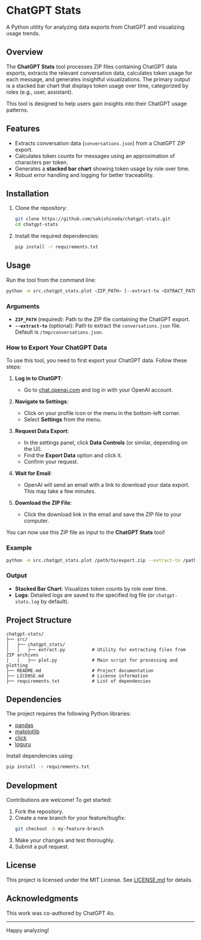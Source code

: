 
# ChatGPT Stats

A Python utility for analyzing data exports from ChatGPT and visualizing  usage trends.

## Overview

The **ChatGPT Stats** tool processes ZIP files containing ChatGPT data exports, extracts 
the relevant conversation data, calculates token usage for each message, and generates 
insightful visualizations. The primary output is a stacked bar chart that displays token usage 
over time, categorized by roles (e.g., user, assistant).

This tool is designed to help users gain insights into their ChatGPT usage patterns.

## Features

- Extracts conversation data (`conversations.json`) from a ChatGPT ZIP export.
- Calculates token counts for messages using an approximation of characters per token.
- Generates a **stacked bar chart** showing token usage by role over time.
- Robust error handling and logging for better traceability.

## Installation

1. Clone the repository:
    ```bash
    git clone https://github.com/sakishinoda/chatgpt-stats.git
    cd chatgpt-stats
    ```

2. Install the required dependencies:
    ```bash
    pip install -r requirements.txt
    ```

## Usage

Run the tool from the command line:

```bash
python -m src.chatgpt_stats.plot <ZIP_PATH> [--extract-to <EXTRACT_PATH>]
```

### Arguments

- **`ZIP_PATH`** (required): Path to the ZIP file containing the ChatGPT export.
- **`--extract-to`** (optional): Path to extract the `conversations.json` file. Default is `/tmp/conversations.json`.

### How to Export Your ChatGPT Data

To use this tool, you need to first export your ChatGPT data. Follow these steps:

1. **Log in to ChatGPT**:
   - Go to [chat.openai.com](https://chat.openai.com) and log in with your OpenAI account.

2. **Navigate to Settings**:
   - Click on your profile icon or the menu in the bottom-left corner.
   - Select **Settings** from the menu.

3. **Request Data Export**:
   - In the settings panel, click **Data Controls** (or similar, depending on the UI).
   - Find the **Export Data** option and click it.
   - Confirm your request.

4. **Wait for Email**:
   - OpenAI will send an email with a link to download your data export. This may take a few minutes.

5. **Download the ZIP File**:
   - Click the download link in the email and save the ZIP file to your computer.

You can now use this ZIP file as input to the **ChatGPT Stats** tool!

### Example

```bash
python -m src.chatgpt_stats.plot /path/to/export.zip --extract-to /path/to/conversations.json
```

### Output

- **Stacked Bar Chart**: Visualizes token counts by role over time.
- **Logs**: Detailed logs are saved to the specified log file (or `chatgpt-stats.log` by default).

## Project Structure

```
chatgpt-stats/
├── src/
│   ├── chatgpt_stats/
│   │   ├── extract.py          # Utility for extracting files from ZIP archives
│   │   ├── plot.py             # Main script for processing and plotting
├── README.md                   # Project documentation
├── LICENSE.md                  # License information
├── requirements.txt            # List of dependencies
```

## Dependencies

The project requires the following Python libraries:
- [pandas](https://pandas.pydata.org/)
- [matplotlib](https://matplotlib.org/)
- [click](https://click.palletsprojects.com/)
- [loguru](https://loguru.readthedocs.io/)

Install dependencies using:
```bash
pip install -r requirements.txt
```

## Development

Contributions are welcome! To get started:
1. Fork the repository.
2. Create a new branch for your feature/bugfix:
    ```bash
    git checkout -b my-feature-branch
    ```
3. Make your changes and test thoroughly.
4. Submit a pull request.

## License

This project is licensed under the MIT License. See [LICENSE.md](LICENSE.md) for details.

## Acknowledgments

This work was co-authored by ChatGPT 4o.

---

Happy analyzing!
